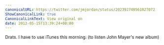 ```yaml
---
canonicalURL: https://twitter.com/jmjordan/status/202392740561027072
ShowCanonicalLink: true
CanonicalLinkText: View original on
date: 2012-05-15T13:39:24+00:00
---
```

Drats. I have to use iTunes this morning. (to listen John Mayer's new album)